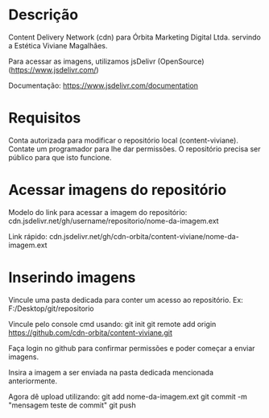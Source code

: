 # Descrição
Content Delivery Network (cdn) para Órbita Marketing Digital Ltda. servindo a Estética Viviane Magalhães.

Para acessar as imagens, utilizamos jsDelivr (OpenSource) (https://www.jsdelivr.com/)

Documentação: https://www.jsdelivr.com/documentation

# Requisitos
Conta autorizada para modificar o repositório local (content-viviane). Contate um programador para lhe dar permissões.
O repositório precisa ser público para que isto funcione.

# Acessar imagens do repositório
Modelo do link para acessar a imagem do repositório:
cdn.jsdelivr.net/gh/username/repositorio/nome-da-imagem.ext

Link rápido:
cdn.jsdelivr.net/gh/cdn-orbita/content-viviane/nome-da-imagem.ext

# Inserindo imagens
Vincule uma pasta dedicada para conter um acesso ao repositório. Ex:
F:/Desktop/git/repositorio

Vincule pelo console cmd usando:
git init
git remote add origin https://github.com/cdn-orbita/content-viviane.git

Faça login no github para confirmar permissões e poder começar a enviar imagens.

Insira a imagem a ser enviada na pasta dedicada mencionada anteriormente.

Agora dê upload utilizando:
git add nome-da-imagem.ext
git commit -m "mensagem teste de commit"
git push
